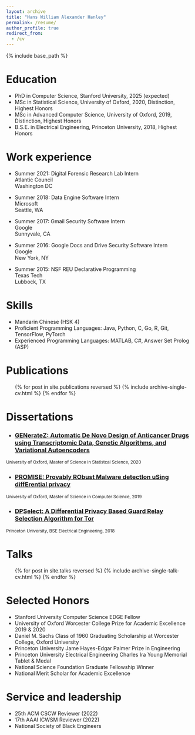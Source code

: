 ```yaml
---
layout: archive
title: "Hans William Alexander Hanley"
permalink: /resume/
author_profile: true
redirect_from:
  - /cv
---
```


{% include base_path %}

Education
======
* PhD in Computer Science, Stanford University, 2025 (expected)
* MSc in Statistical Science, University of Oxford, 2020, Distinction, Highest Honors
* MSc in Advanced Computer Science, University of Oxford, 2019, Distinction, Highest Honors
* B.S.E. in Electrical Engineering,  Princeton University, 2018, Highest Honors

Work experience
======
* Summer 2021: Digital Forensic Research Lab Intern\
Atlantic Council\
Washington DC

* Summer 2018: Data Engine Software Intern\
Microsoft\
Seattle, WA

* Summer 2017: Gmail Security Software Intern\
Google\
Sunnyvale, CA

* Summer 2016: Google Docs and Drive Security Software Intern\
Google\
New York, NY

* Summer 2015: NSF REU Declarative Programming\
Texas Tech\
Lubbock, TX
  
Skills
======
* Mandarin Chinese (HSK 4)
* Proficient Programming Languages: Java, Python, C, Go, R, Git, TensorFlow, PyTorch
* Experienced Programming Languages: MATLAB, C#, Answer Set Prolog (ASP)

Publications
======
  <ul>{% for post in site.publications reversed %}
    {% include archive-single-cv.html %}
  {% endfor %}</ul>
  
Dissertations
======
* <h3 class="archive__item-title" itemprop="headline"><a href="https://hanshanley.github.io/files/generatez_dissertation.pdf">GENerateZ: Automatic De Novo Design of Anticancer Drugs using Transcriptomic Data, Genetic Algorithms, and Variational Autoencoders</a></h3>
<small>University of Oxford, Master of Science in Statistcal Science, 2020</small>

* <h3 class="archive__item-title" itemprop="headline"><a href="https://hanshanley.github.io/files/dpnetwork.pdf">PROMISE: Provably RObust Malware detectIon uSing diffErential privacy</a></h3>
<small>University of Oxford, Master of Science in Computer Science, 2019</small>

* <h3 class="archive__item-title" itemprop="headline"><a href="https://hanshanley.github.io/files/DPSelect.pdf">DPSelect: A Differential Privacy Based Guard Relay Selection Algorithm for Tor</a></h3>
<small>Princeton University, BSE Electrical Engineering, 2018</small>

Talks
======
  <ul>{% for post in site.talks reversed %}
    {% include archive-single-talk-cv.html %}
  {% endfor %}</ul>
  
Selected Honors
======
* Stanford University Computer Science EDGE Fellow
* University of Oxford Worcester College Prize for Academic Excellence 2019 & 2020
* Daniel M. Sachs Class of 1960 Graduating Scholarship at Worcester College, Oxford University
* Princeton University Jame Hayes-Edgar Palmer Prize in Engineering
* Princeton University Electrical Engineering Charles Ira Young Memorial Tablet & Medal
* National Science Foundation Graduate Fellowship Winner
* National Merit Scholar for Academic Excellence
  
Service and leadership
======
* 25th ACM CSCW Reviewer (2022)
* 17th AAAI ICWSM Reviewer (2022)
* National Society of Black Engineers 
